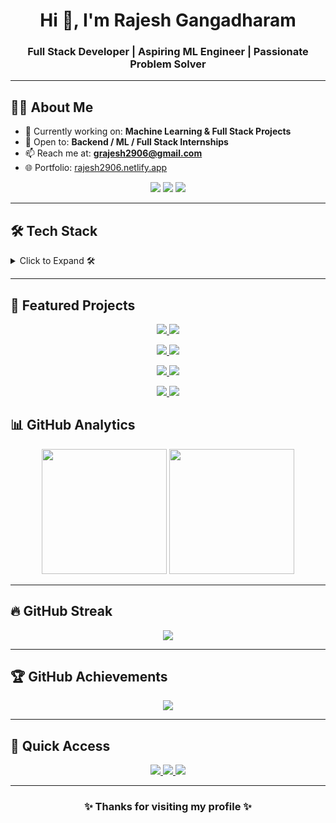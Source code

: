 <h1 align="center">Hi 👋, I'm Rajesh Gangadharam</h1>
<h3 align="center">Full Stack Developer | Aspiring ML Engineer | Passionate Problem Solver</h3>

---

## 👨‍💻 About Me  

- 🔭 Currently working on: **Machine Learning & Full Stack Projects**  
- 💼 Open to: **Backend / ML / Full Stack Internships**  
- 📫 Reach me at: **grajesh2906@gmail.com**  
- 🌐 Portfolio: [rajesh2906.netlify.app](https://rajesh2906.netlify.app/)  

<p align="center">
  <img src="https://komarev.com/ghpvc/?username=RAJESH2961&label=Profile%20Views&color=1E90FF&style=flat-square" />
  <img src="https://img.shields.io/github/followers/RAJESH2961?label=Followers&style=social" />
  <img src="https://img.shields.io/badge/Portfolio-rajesh2906.netlify.app-00CED1?style=flat-square&logo=netlify&logoColor=white" />
</p>

---

## 🛠️ Tech Stack  

<details>
<summary>Click to Expand 🛠️</summary>
<p align="center">
  <img src="https://skillicons.dev/icons?i=python,django,flask,fastapi,js,react,tailwind,html,css,bootstrap,java,mysql,postgres,sqlite,aws,vercel,postman,figma,git,github,vscode" />
</p>
</details>

---

## 🚀 Featured Projects  

<p align="center">
  <a href="https://github.com/RAJESH2961/stock-prediction-portal">
    <img src="https://github-readme-stats.vercel.app/api/pin/?username=RAJESH2961&repo=stock-prediction-portal&theme=tokyonight&border_radius=10" />
  </a>
  <a href="https://github.com/RAJESH2961/Multi-Disease-Prediction">
    <img src="https://github-readme-stats.vercel.app/api/pin/?username=RAJESH2961&repo=Multi-Disease-Prediction&theme=tokyonight&border_radius=10" />
  </a>
</p>

<p align="center">
  <a href="https://github.com/RAJESH2961/E-commerce">
    <img src="https://github-readme-stats.vercel.app/api/pin/?username=RAJESH2961&repo=E-commerce&theme=tokyonight&border_radius=10" />
  </a>
  <a href="https://github.com/RAJESH2961/Movie-Recommendation-System">
    <img src="https://github-readme-stats.vercel.app/api/pin/?username=RAJESH2961&repo=Movie-Recommendation-System&theme=tokyonight&border_radius=10" />
  </a>
</p>

<p align="center">
  <a href="https://github.com/RAJESH2961/Credit-Card-Fraud-Detection">
    <img src="https://github-readme-stats.vercel.app/api/pin/?username=RAJESH2961&repo=Credit-Card-Fraud-Detection&theme=tokyonight&border_radius=10" />
  </a>
  <a href="https://github.com/RAJESH2961/Student-Management-System">
    <img src="https://github-readme-stats.vercel.app/api/pin/?username=RAJESH2961&repo=Student-Management-System&theme=tokyonight&border_radius=10" />
  </a>
</p>

<p align="center">
  <a href="https://github.com/RAJESH2961/IPL-Data-Analysis">
    <img src="https://github-readme-stats.vercel.app/api/pin/?username=RAJESH2961&repo=IPL-Data-Analysis&theme=tokyonight&border_radius=10" />
  </a>
  <a href="https://github.com/RAJESH2961/Diploma_Percentage_calculator">
    <img src="https://github-readme-stats.vercel.app/api/pin/?username=RAJESH2961&repo=Diploma_Percentage_calculator&theme=tokyonight&border_radius=10" />
  </a>
</p>


## 📊 GitHub Analytics  

<p align="center">
  <img src="https://github-readme-stats.vercel.app/api?username=RAJESH2961&show_icons=true&theme=tokyonight&hide_border=true&border_radius=10" height="200"/>
  <img src="https://github-profile-summary-cards.vercel.app/api/cards/repos-per-language?username=RAJESH2961&theme=tokyonight" height="200"/>
</p>

---

## 🔥 GitHub Streak  

<p align="center">
  <img src="https://github-readme-streak-stats-eight.vercel.app?user=RAJESH2961&theme=tokyonight-duo&hide_border=false&border_radius=10" />
</p>

---

## 🏆 GitHub Achievements  

<p align="center">
  <img src="https://github-profile-trophy.vercel.app/?username=RAJESH2961&theme=gruvbox&column=7&margin-w=10&margin-h=10" />
</p>

---

## 📌 Quick Access  

<p align="center">
  <a href="https://github.com/RAJESH2961?tab=repositories">
    <img src="https://img.shields.io/badge/My_Repositories-Click_to_View-blueviolet?style=for-the-badge&logo=github" />
  </a>
  <a href="https://github.com/RAJESH2961/stock-prediction-portal">
    <img src="https://img.shields.io/badge/Stock_Prediction_App-View_Project-00CED1?style=for-the-badge&logo=react" />
  </a>
  <a href="https://github.com/RAJESH2961/E-commerce">
    <img src="https://img.shields.io/badge/E--Commerce_App-View_Project-yellowgreen?style=for-the-badge&logo=django" />
  </a>
</p>

---

<h3 align="center">✨ Thanks for visiting my profile ✨</h3>
